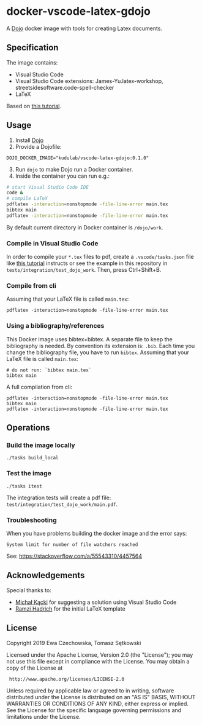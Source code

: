 # docker-vscode-latex-gdojo

A [Dojo](https://github.com/kudulab/dojo) docker image with tools for creating Latex documents.

## Specification
The image contains:
 * Visual Studio Code
 * Visual Studio Code extensions: James-Yu.latex-workshop,
 streetsidesoftware.code-spell-checker
 * LaTeX

Based on [this tutorial](https://pmateusz.github.io/latex/2018/01/30/vs-code-latex-editor.html).

## Usage
1. Install [Dojo](https://github.com/kudulab/dojo)
2. Provide a Dojofile:

```
DOJO_DOCKER_IMAGE="kudulab/vscode-latex-gdojo:0.1.0"
```

3. Run `dojo` to make Dojo run a Docker container.
4. Inside the container you can run e.g.:

```bash
# start Visual Studio Code IDE
code &
# compile LaTeX
pdflatex -interaction=nonstopmode -file-line-error main.tex
bibtex main
pdflatex -interaction=nonstopmode -file-line-error main.tex
```

By default current directory in Docker container is `/dojo/work`.

### Compile in Visual Studio Code
In order to compile your `*.tex` files to pdf, create a `.vscode/tasks.json` file
 like [this tutorial](https://pmateusz.github.io/latex/2018/01/30/vs-code-latex-editor.html)
 instructs or see the example in this repository in `tests/integration/test_dojo_work`.
 Then, press Ctrl+Shift+B.

### Compile from cli

Assuming that your LaTeX file is called `main.tex`:
```
pdflatex -interaction=nonstopmode -file-line-error main.tex
```

### Using a bibliography/references
This Docker image uses bibtex+bibtex. A separate file to keep the bibliography is needed. By convention its extension is:  `.bib`. Each time you change the bibliography file, you have to run `bibtex`. Assuming that your LaTeX file is called `main.tex`:
```
# do not run: `bibtex main.tex`
bibtex main
```

A full compilation from cli:
```
pdflatex -interaction=nonstopmode -file-line-error main.tex
bibtex main
pdflatex -interaction=nonstopmode -file-line-error main.tex
```

## Operations

### Build the image locally

```
./tasks build_local
```

### Test the image

```
./tasks itest
```

The integration tests will create a pdf file: `test/integration/test_dojo_work/main.pdf`.

### Troubleshooting
When you have problems building the docker image and the error says:
```
System limit for number of file watchers reached
```
See: https://stackoverflow.com/a/55543310/4457564

## Acknowledgements

Special thanks to:
   * [Michał Kącki](https://github.com/Nefendi) for suggesting a solution using Visual Studio Code
   * [Ramzi Hadrich](https://github.com/hadrrb) for the initial LaTeX template

## License

 Copyright 2019 Ewa Czechowska, Tomasz Sętkowski

 Licensed under the Apache License, Version 2.0 (the "License");
 you may not use this file except in compliance with the License.
 You may obtain a copy of the License at

     http://www.apache.org/licenses/LICENSE-2.0

 Unless required by applicable law or agreed to in writing, software
 distributed under the License is distributed on an "AS IS" BASIS,
 WITHOUT WARRANTIES OR CONDITIONS OF ANY KIND, either express or implied.
 See the License for the specific language governing permissions and
 limitations under the License.
